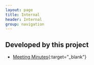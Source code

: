 ```yaml
---
layout: page
title: Internal
header: Internal
group: navigation
---
```


## Developed by this project

* [Meeting Minutes](https://drive.google.com/open?id=0B93n3Fs_v3xMY1M5X0xmZjhxZWc){:target="_blank"}
